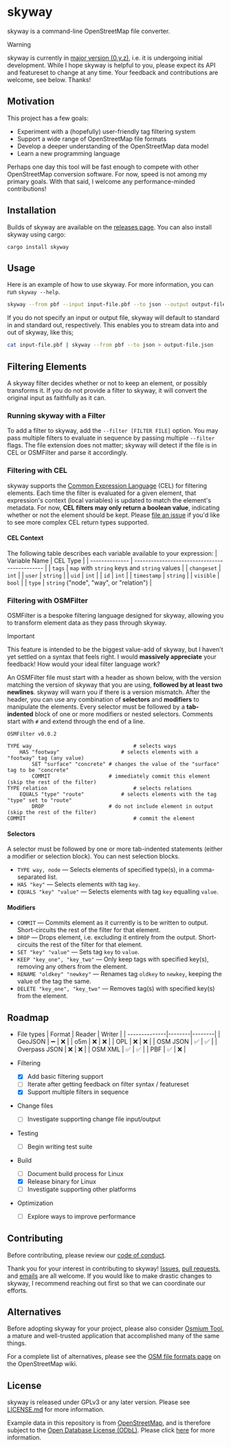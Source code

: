 # skyway

skyway is a command-line OpenStreetMap file converter.

> [!WARNING]
> skyway is currently in [major version (0.y.z)](https://semver.org/), i.e. it is undergoing initial development.
> While I hope skyway is helpful to you, please expect its API and featureset to change at any time.
> Your feedback and contributions are welcome, see below. Thanks!

## Motivation

This project has a few goals:
- Experiment with a (hopefully) user-friendly tag filtering system
- Support a wide range of OpenStreetMap file formats
- Develop a deeper understanding of the OpenStreetMap data model
- Learn a new programming language

Perhaps one day this tool will be fast enough to compete with other OpenStreetMap conversion software.
For now, speed is not among my primary goals.
With that said, I welcome any performance-minded contributions!

## Installation

Builds of skyway are available on the [releases page](https://github.com/MapRVA/skyway/releases).
You can also install skyway using cargo:
```
cargo install skyway
```

## Usage

Here is an example of how to use skyway.
For more information, you can run `skyway --help`.

```sh
skyway --from pbf --input input-file.pbf --to json --output output-file.json
```
If you do not specify an input or output file, skyway will default to standard in and standard out, respectively.
This enables you to stream data into and out of skyway, like this;
```sh
cat input-file.pbf | skyway --from pbf --to json > output-file.json
```

## Filtering Elements

A skyway filter decides whether or not to keep an element, or possibly transforms it.
If you do not provide a filter to skyway, it will convert the original input as faithfully as it can.

### Running skyway with a Filter

To add a filter to skyway, add the `--filter [FILTER FILE]` option.
You may pass multiple filters to evaluate in sequence by passing multiple `--filter` flags.
The file extension does not matter; skyway will detect if the file is in CEL or OSMFilter and parse it accordingly.

### Filtering with CEL

skyway supports the [Common Expression Language](https://cel.dev/) (CEL) for filtering elements.
Each time the filter is evaluated for a given element, that expression's context (local variables) is updated to match the element's metadata.
For now, **CEL filters may only return a boolean value**, indicating whether or not the element should be kept.
Please [file an issue](https://github.com/MapRVA/skyway/issues) if you'd like to see more complex CEL return types supported.

#### CEL Context

The following table describes each variable available to your expression:
| Variable Name  | CEL Type                                      |
| -------------- | --------------------------------------------- |
| `tags`         | `map` with `string` keys and `string` values  |
| `changeset`    | `int`                                         |
| `user`         | `string`                                      |
| `uid`          | `int`                                         |
| `id`           | `int`                                         |
| `timestamp`    | `string`                                      |
| `visible`      | `bool`                                        |
| `type`         | `string` ("node", "way", or "relation")       |


### Filtering with OSMFilter

OSMFilter is a bespoke filtering language designed for skyway, allowing you to transform element data as they pass through skyway.

> [!IMPORTANT]
> This feature is intended to be the biggest value-add of skyway, but I haven't yet settled on a syntax that feels right.
> I would **massively appreciate** your feedback!
> How would your ideal filter language work?

An OSMFilter file must start with a header as shown below, with the version matching the version of skyway that you are using, **followed by at least two newlines**.
skyway will warn you if there is a version mismatch.
After the header, you can use any combination of **selectors** and **modifiers** to manipulate the elements.
Every selector must be followed by a **tab-indented** block of one or more modifiers or nested selectors.
Comments start with `#` and extend through the end of a line.
```
OSMFilter v0.0.2

TYPE way                                 # selects ways
	HAS "footway"                    # selects elements with a "footway" tag (any value)
		SET "surface" "concrete" # changes the value of the "surface" tag to be "concrete"
		COMMIT                   # immediately commit this element (skip the rest of the filter)
TYPE relation                            # selects relations
	EQUALS "type" "route"            # selects elements with the tag "type" set to "route"
		DROP                     # do not include element in output (skip the rest of the filter)
COMMIT                                   # commit the element
```

#### Selectors

A selector must be followed by one or more tab-indented statements (either a modifier or selection block).
You can nest selection blocks.
- `TYPE way, node` — Selects elements of specified type(s), in a comma-separated list.
- `HAS "key"` — Selects elements with tag `key`.
- `EQUALS "key" "value"` — Selects elements with tag `key` equalling `value`.

#### Modifiers

- `COMMIT` — Commits element as it currently is to be written to output. Short-circuits the rest of the filter for that element.
- `DROP` — Drops element, i.e. excluding it entirely from the output. Short-circuits the rest of the filter for that element.
- `SET "key" "value"` — Sets tag `key` to `value`.
- `KEEP "key_one", "key_two"` — Only keep tags with specified key(s), removing any others from the element.
- `RENAME "oldkey" "newkey"` — Renames tag `oldkey` to `newkey`, keeping the value of the tag the same.
- `DELETE "key_one", "key_two"` — Removes tag(s) with specified key(s) from the element.

## Roadmap

- File types
  | Format        | Reader | Writer |
  | --------------|--------|--------|
  | GeoJSON       | ➖     | ❌      |
  | o5m           | ❌     | ❌      |
  | OPL           | ❌     | ❌      |
  | OSM JSON      | ✅     | ✅      |
  | Overpass JSON | ❌     | ❌      |
  | OSM XML       | ✅     | ✅      |
  | PBF           | ✅     | ❌      |
  
- Filtering
  - [X] Add basic filtering support
  - [ ] Iterate after getting feedback on filter syntax / featureset
  - [X] Support multiple filters in sequence
- Change files
  - [ ] Investigate supporting change file input/output
- Testing
  - [ ] Begin writing test suite
- Build
  - [ ] Document build process for Linux
  - [X] Release binary for Linux
  - [ ] Investigate supporting other platforms
- Optimization
  - [ ] Explore ways to improve performance

## Contributing

Before contributing, please review our [code of conduct](CODE_OF_CONDUCT.md).

Thank you for your interest in contributing to skyway!
[Issues](https://github.com/MapRVA/skyway/issues), [pull requests](https://github.com/MapRVA/skyway/pulls), and [emails](mailto:email@jacobhall.net) are all welcome.
If you would like to make drastic changes to skyway, I recommend reaching out first so that we can coordinate our efforts.

## Alternatives

Before adopting skyway for your project, please also consider [Osmium Tool](https://osmcode.org/osmium-tool/), a mature and well-trusted application that accomplished many of the same things.

For a complete list of alternatives, please see the [OSM file formats page](https://wiki.openstreetmap.org/wiki/OSM_file_formats) on the OpenStreetMap wiki.

## License

skyway is released under GPLv3 or any later version.
Please see [LICENSE.md](LICENSE.md) for more information.

Example data in this repository is from [OpenStreetMap](https://www.openstreetmap.org), and is therefore subject to the [Open Database License (ODbL)](https://opendatacommons.org/licenses/odbl/).
Please click [here](https://www.openstreetmap.org/copyright) for more information.
